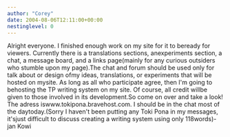 ```yaml
---
author: "Corey"
date: 2004-08-06T12:11:00+00:00
nestinglevel: 0
---
```

Alright everyone. I finished enough work on my site for it to beready for viewers. Currently there is a translations sections, anexperiments section, a chat, a message board, and a links page(mainly for any curious outsiders who stumble upon my page).The chat and forum should be used only for talk about or design ofmy ideas, translations, or experiments that will be hosted on mysite. As long as all who participate agree, then I'm going to behosting the TP writing system on my site. Of course, all credit willbe given to those involved in its development.So come on over and take a look! The adress iswww.tokipona.bravehost.com. I should be in the chat most of the daytoday.(Sorry I haven't been putting any Toki Pona in my messages, it'sjust difficult to discuss creating a writing system using only 118words)-jan Kowi